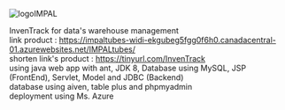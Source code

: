 ![logoIMPAL](https://github.com/user-attachments/assets/c91997a0-f3ba-41c7-a274-5ac989377696)


InvenTrack for data's warehouse management
<br>
link product : https://impaltubes-widi-ekgubeg5fgg0f6h0.canadacentral-01.azurewebsites.net/IMPALtubes/ 
<br>
shorten link's product : https://tinyurl.com/InvenTrack
<br>
using java web app with ant, JDK 8, Database using MySQL, JSP (FrontEnd), Servlet, Model and JDBC (Backend)
<br>
database using aiven, table plus and phpmyadmin
<br>
deployment using Ms. Azure

